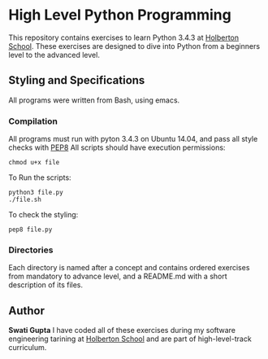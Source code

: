 # High Level Python Programming
This repository contains exercises to learn Python 3.4.3 at [Holberton School](https://holbertonschool.com). These exercises are designed to dive into Python from a beginners level to the advanced level.
## Styling and Specifications
All programs were written from Bash, using emacs.
### Compilation
All programs must run with pyton 3.4.3 on Ubuntu 14.04, and pass all style checks with [PEP8](https://www.python.org/dev/peps/pep-0008/)
All scripts should have execution permissions:
```
chmod u+x file
```
To Run the scripts:
```
python3 file.py
./file.sh
```
To check the styling:
```
pep8 file.py
```
### Directories
Each directory is named after a concept and contains ordered exercises from mandatory to advance level, and a README.md with a short description of its files.
## Author
**Swati Gupta**
I have coded all of these exercises during my software engineering tarining at [Holberton School](https://holbertonschool.com) and are part of high-level-track curriculum.